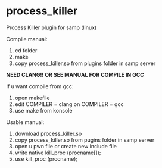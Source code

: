 process_killer
==============

Process Killer plugin for samp (linux)

Compile manual:

1) cd folder <br>
2) make <br>
3) copy process_killer.so from plugins folder in samp server <br>

<b> NEED CLANG!! OR SEE MANUAL FOR COMPILE IN GCC </b>

If u want compile from gcc: <br>
1) open makefile <br>
2) edit COMPILER = clang on COMPILER = gcc <br>
3) use make from konsole <br>

Usable manual:<br>
1) download process_killer.so<br>
2) copy process_killer.so from pugins folder in samp server<br>
3) open u pwn file or create new include file<br>
4) write native kill_proc (procname[]);<br>
5) use kill_proc (procname);
